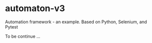 # automaton-v3
Automation framework - an example. Based on Python, Selenium, and Pytest

To be continue ...